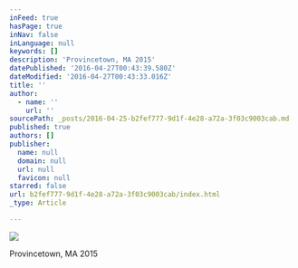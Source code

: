 ```yaml
---
inFeed: true
hasPage: true
inNav: false
inLanguage: null
keywords: []
description: 'Provincetown, MA 2015'
datePublished: '2016-04-27T00:43:39.580Z'
dateModified: '2016-04-27T00:43:33.016Z'
title: ''
author:
  - name: ''
    url: ''
sourcePath: _posts/2016-04-25-b2fef777-9d1f-4e28-a72a-3f03c9003cab.md
published: true
authors: []
publisher:
  name: null
  domain: null
  url: null
  favicon: null
starred: false
url: b2fef777-9d1f-4e28-a72a-3f03c9003cab/index.html
_type: Article

---
```

![](https://the-grid-user-content.s3-us-west-2.amazonaws.com/d7812887-97c7-418c-8d2f-c8ac438adb2e.jpg)

Provincetown, MA 2015